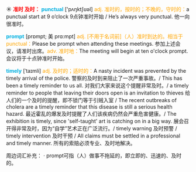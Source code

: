 ☀ <font color="red">**准时 及时：**</font>
<font color="sky blue">**punctual**</font> ['pʌŋktʃʊəl] 
<font color="orange">adj. 准时的，按时的；不晚的，守时的：</font>a punctual start at 9 o’clock 9点钟准时开始 / He’s always very punctual. 他一向很准时。
           
<font color="sky blue">**prompt**</font> [prɒmpt; 美 prɑ:mpt]
<font color="orange">adj. [不用于名词前]（人）准时到达的。相当于punctual：</font>Please be prompt when attending these meetings. 参加上述会议，请准时出席。<font color="orange">adv. 准时地：</font>The meeting will begin at ten o'clock prompt. 会议将于十点钟准时开始。
           
<font color="sky blue">**timely**</font> [ˈtaɪmli]
<font color="orange">adj. 及时的；适时的：</font>A nasty incident was prevented by the timely arrival of the police. 警察的及时到来阻止了一次严重事故。/ This has been a timely reminder to us all. 对我们大家来说这个提醒非常及时。/ a timely reminder to people that leaving their doors open is an invitation to thieves 给人们的一个及时的提醒，即不锁门等于引贼入室 / The recent outbreaks of cholera are a timely reminder that this disease is still a serious health hazard. 最近霍乱的爆发及时提醒了人们该疾病仍然会严重危害健康。/ The exhibition is timely, since 'self-taught' art is catching on in a big way. 展会召开得非常及时，因为“自学”艺术正在广泛流行。/ timely warning 及时预警 / timely intervention 及时干预 / All claims must be settled in a professional and timely manner. 所有的索赔必须专业、及时地解决。

周边词汇补充：
· prompt可指（人）做事不拖延的，即立即的、迅速的、及时的。

